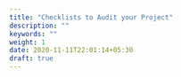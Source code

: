 ```yaml
---
title: "Checklists to Audit your Project"
description: ""
keywords: ""
weight: 1
date: 2020-11-11T22:01:14+05:30
draft: true
---
```


